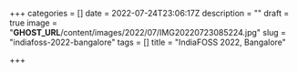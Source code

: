 +++
categories = []
date = 2022-07-24T23:06:17Z
description = ""
draft = true
image = "__GHOST_URL__/content/images/2022/07/IMG20220723085224.jpg"
slug = "indiafoss-2022-bangalore"
tags = []
title = "IndiaFOSS 2022, Bangalore"

+++




